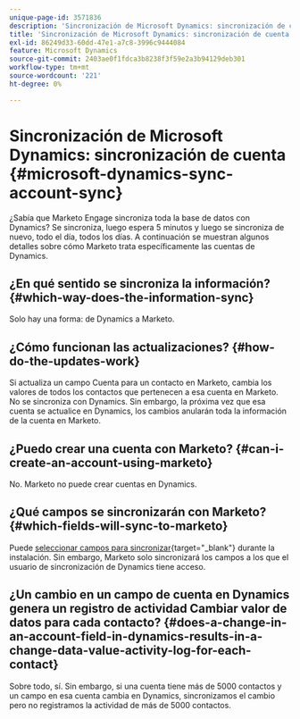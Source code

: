```yaml
---
unique-page-id: 3571836
description: 'Sincronización de Microsoft Dynamics: sincronización de cuenta, documentos de Marketo: documentación del producto'
title: 'Sincronización de Microsoft Dynamics: sincronización de cuenta'
exl-id: 86249d33-60dd-47e1-a7c8-3996c9444084
feature: Microsoft Dynamics
source-git-commit: 2403ae0f1fdca3b8238f3f59e2a3b94129deb301
workflow-type: tm+mt
source-wordcount: '221'
ht-degree: 0%

---
```


# Sincronización de Microsoft Dynamics: sincronización de cuenta {#microsoft-dynamics-sync-account-sync}

¿Sabía que Marketo Engage sincroniza toda la base de datos con Dynamics? Se sincroniza, luego espera 5 minutos y luego se sincroniza de nuevo, todo el día, todos los días. A continuación se muestran algunos detalles sobre cómo Marketo trata específicamente las cuentas de Dynamics.

## ¿En qué sentido se sincroniza la información? {#which-way-does-the-information-sync}

Solo hay una forma: de Dynamics a Marketo.

## ¿Cómo funcionan las actualizaciones? {#how-do-the-updates-work}

Si actualiza un campo Cuenta para un contacto en Marketo, cambia los valores de todos los contactos que pertenecen a esa cuenta en Marketo. No se sincroniza con Dynamics. Sin embargo, la próxima vez que esa cuenta se actualice en Dynamics, los cambios anularán toda la información de la cuenta en Marketo.

## ¿Puedo crear una cuenta con Marketo? {#can-i-create-an-account-using-marketo}

No. Marketo no puede crear cuentas en Dynamics.

## ¿Qué campos se sincronizarán con Marketo? {#which-fields-will-sync-to-marketo}

Puede [seleccionar campos para sincronizar](/help/marketo/product-docs/crm-sync/microsoft-dynamics-sync/sync-setup/microsoft-dynamics-365-with-ropc-connection/step-4-of-4-connect.md#select-fields-to-sync){target="_blank"} durante la instalación. Sin embargo, Marketo solo sincronizará los campos a los que el usuario de sincronización de Dynamics tiene acceso.

## ¿Un cambio en un campo de cuenta en Dynamics genera un registro de actividad Cambiar valor de datos para cada contacto?  {#does-a-change-in-an-account-field-in-dynamics-results-in-a-change-data-value-activity-log-for-each-contact}

Sobre todo, sí. Sin embargo, si una cuenta tiene más de 5000 contactos y un campo en esa cuenta cambia en Dynamics, sincronizamos el cambio pero no registramos la actividad de más de 5000 contactos.
